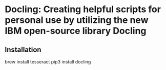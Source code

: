 # Docling: Creating helpful scripts for personal use by utilizing the new IBM open-source library Docling

## Installation

brew install tesseract
pip3 install docling

